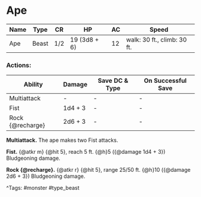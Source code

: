 # Ape

| Name | Type | CR | HP | AC | Speed |
|------|------|----|----|----|-------|
| Ape | Beast | 1/2 | 19 (3d8 + 6) | 12 | walk: 30 ft., climb: 30 ft. |

### Actions:

| Ability | Damage | Save DC & Type | On Successful Save |
|---------|--------|----------------|--------------------|
| Multiattack | - | - | - |
| Fist | 1d4 + 3 | - | - |
| Rock {@recharge} | 2d6 + 3 | - | - |


**Multiattack.** The ape makes two Fist attacks.

**Fist.** {@atkr m} {@hit 5}, reach 5 ft. {@h}5 ({@damage 1d4 + 3}) Bludgeoning damage.

**Rock {@recharge}.** {@atkr r} {@hit 5}, range 25/50 ft. {@h}10 ({@damage 2d6 + 3}) Bludgeoning damage.

^Tags: #monster #type_beast